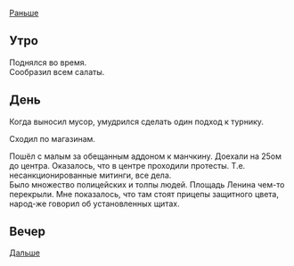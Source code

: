 [Раньше](2020.07.10.md)  
## Утро
Поднялся во время.  
Сообразил всем салаты.
## День
Когда выносил мусор, умудрился сделать один подход к турнику.

Сходил по магазинам.

Пошёл с малым за обещанным аддоном к манчкину. Доехали на 25ом до центра. Оказалось, что в центре проходили протесты. Т.е. несанкционированные митинги, все дела.  
Было множество полицейских и толпы людей. Площадь Ленина чем-то перекрыли. Мне показалось, что там стоят прицепы защитного цвета, народ-же говорил об установленных щитах.
## Вечер
[Дальше](2020.07.12.md)